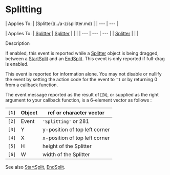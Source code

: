 




<h1 class="heading"><span class="name">Splitting</span></h1>
| Applies To: | [Splitter](../a-z/splitter.md) |
| --- | ---  |

| Applies To: | [Splitter](../a-z/splitter.md) | [Splitter](../a-z/splitter.md) |  |  |
| --- | --- | ---  |
| [Splitter](../a-z/splitter.md) |  |  |


Description


If enabled, this event is reported while a [Splitter](../a-z/splitter.md) object is being dragged, between a [StartSplit](../a-z/startsplit.md) and an [EndSplit](../a-z/endsplit.md). This event is only reported if full-drag is enabled.


This event is reported for information alone. You may not disable or nullify the event by setting the action code for the event to `¯1` or by returning 0 from a callback function.


The event message reported as the result of `⎕DQ`, or supplied as the right argument to your callback function, is a 6-element vector as follows :

| `[1]` | Object | ref or character vector |
| --- | --- | ---  |
| `[2]` | Event | `'Splitting'` or 281 |
| `[3]` | Y | y-position of top left corner |
| `[4]` | X | x-position of top left corner |
| `[5]` | H | height of the Splitter |
| `[6]` | W | width of the Splitter |


See also [StartSplit](../a-z/startsplit.md), [EndSplit](../a-z/endsplit.md).



